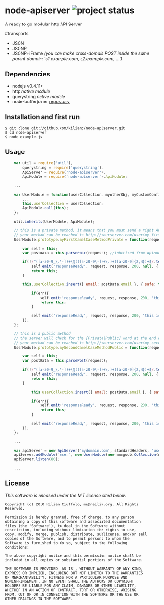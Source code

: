 # node-apiserver ![project status](http://dl.dropbox.com/u/2208502/maintained.png)

A ready to go modular http API Server.

#transports

- JSON
- JSONP,
- JSONP+iFrame _(you can make cross-domain POST inside the same parent domain: 's1.example.com, s2.example.com, ...')_

## Dependencies

- nodejs v0.4.11+
- http _native module_
- querystring _native module_
- node-bufferjoiner [repository](https://github.com/kilianc/node-bufferjoiner)

## Installation and first run

    $ git clone git://github.com/kilianc/node-apiserver.git
    $ cd node-apiserver
    $ node example.js

## Usage
```javascript
    var util = require('util'),
        querystring = require('querystring'),
        ApiServer = require('node-apiserver'),
        ApiModule = require('node-apiserver').ApiModule;

    ...

    var UserModule = function(userCollection, myotherObj, myCustomConfig) {
        ...
        this.userCollection = userCollection;
        ApiModule.call(this);
    };

    util.inherits(UserModule, ApiModule);

    // this is a private method, it means that you must send a right Authorization header within your request.
    // your method can be reached to http://yourserver.com/user/my_first_camel_case_method
    UserModule.prototype.myFirstCamelCaseMethodPrivate = function(request, response) {

        var self = this;
        var postData = this.parsePost(request); //inherited from ApiModule.

        if(!/^([a-z0-9_\.\-])+\@(([a-z0-9\-])+\.)+([a-z0-9]{2,4})+$/.test(postData.email)){
            self.emit('responseReady', request, response, 200, null, { success: false, reason: 'email not valid' });
            return this;
        }

        this.userCollection.insert({ email: postData.email }, { safe: true }, function(err, user) {

            if(err){
                self.emit('responseReady', request, response, 200, 'this is the http status message', { success: false, reason: 'email not unique' });
                return this;
            } 

            self.emit('responseReady', request, response, 200, 'this is the http status message', { email: postData.email, success: true });
        });
    };

    // this is a public method
    // the server will check for the [Private|Public] word at the end of the method name.
    // your method can be reached to http://yourserver.com/user/my_second_camel_case_method
    UserModule.prototype.mySecondCamelCaseMethodPublic = function(request, response) {

        var self = this;
        var postData = this.parsePost(request);

        if(!/^([a-z0-9_\.\-])+\@(([a-z0-9\-])+\.)+([a-z0-9]{2,4})+$/.test(postData.email)){
            self.emit('responseReady', request, response, 200, null, { success: false, reason: 'email not valid' });
            return this;
        }

	        this.userCollection.insert({ email: postData.email }, { safe: true }, function(err, user) {

            if(err){
                self.emit('responseReady', request, response, 200, 'this is the http status message', { success: false, reason: 'email not unique' });
                return this;
            } 

            self.emit('responseReady', request, response, 200, 'this is the http status message', { email: postData.email, success: true });
        });
    };

    ...

    var apiServer = new ApiServer('mydomain.com', standardHeaders, "username:password");
    apiServer.addModule('user', new UserModule(new mongodb.Collection(mongodbClient, 'users'), { foo: 'bar' }, { cool: 'sure' }));
    apiServer.listen(80);

    ...
```
## License

_This software is released under the MIT license cited below_.

    Copyright (c) 2010 Kilian Ciuffolo, me@nailik.org. All Rights Reserved.

    Permission is hereby granted, free of charge, to any person
    obtaining a copy of this software and associated documentation
    files (the 'Software'), to deal in the Software without
    restriction, including without limitation the rights to use,
    copy, modify, merge, publish, distribute, sublicense, and/or sell
    copies of the Software, and to permit persons to whom the
    Software is furnished to do so, subject to the following
    conditions:
    
    The above copyright notice and this permission notice shall be
    included in all copies or substantial portions of the Software.
    
    THE SOFTWARE IS PROVIDED 'AS IS', WITHOUT WARRANTY OF ANY KIND,
    EXPRESS OR IMPLIED, INCLUDING BUT NOT LIMITED TO THE WARRANTIES
    OF MERCHANTABILITY, FITNESS FOR A PARTICULAR PURPOSE AND
    NONINFRINGEMENT. IN NO EVENT SHALL THE AUTHORS OR COPYRIGHT
    HOLDERS BE LIABLE FOR ANY CLAIM, DAMAGES OR OTHER LIABILITY,
    WHETHER IN AN ACTION OF CONTRACT, TORT OR OTHERWISE, ARISING
    FROM, OUT OF OR IN CONNECTION WITH THE SOFTWARE OR THE USE OR
    OTHER DEALINGS IN THE SOFTWARE.
